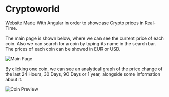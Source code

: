 # Cryptoworld

Website Made With Angular in order to showcase Crypto prices in Real-Time.

The main page is shown below, where we can see the current price of each coin. Also we can search for a coin by typing its name in the search bar. The prices of each coin can be showed in EUR or USD. 


![Main Page](https://user-images.githubusercontent.com/65454823/227780937-f5a4d01c-3454-4ffb-9700-b4454926a41b.JPG)


By clicking one coin, we can see an analytical graph of the price change of the last 24 Hours, 30 Days, 90 Days or 1 year, alongside some information about it.


![Coin Preview](https://user-images.githubusercontent.com/65454823/227781024-17b9b532-20f9-4d14-b27f-3cec97f2ff85.JPG)
